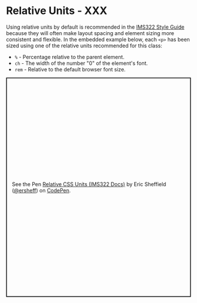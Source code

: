 # Relative Units - XXX

Using relative units by default is recommended in the [IMS322 Style Guide](../style-guide#use-relative-units-by-default) because they will often make layout spacing and element sizing more consistent and flexible. In the embedded example below, each `<p>` has been sized using one of the relative units recommended for this class:

- `%` - Percentage relative to the parent element.
- `ch` - The width of the number "0" of the element's font.
- `rem` - Relative to the default browser font size.
<p class="codepen" data-height="600" data-default-tab="html,result" data-slug-hash="qBgevda" data-editable="true" data-user="ersheff" style="height: 600px; box-sizing: border-box; display: flex; align-items: center; justify-content: center; border: 2px solid; margin: 1em 0; padding: 1em;">
  <span>See the Pen <a href="https://codepen.io/ersheff/pen/qBgevda">
  Relative CSS Units (IMS322 Docs)</a> by Eric Sheffield (<a href="https://codepen.io/ersheff">@ersheff</a>)
  on <a href="https://codepen.io">CodePen</a>.</span>
</p>
<script async src="https://cpwebassets.codepen.io/assets/embed/ei.js"></script>

